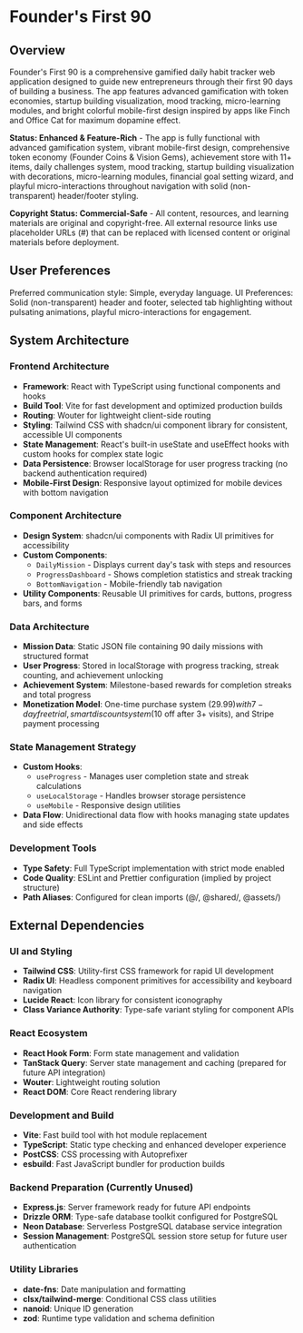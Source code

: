 # Founder's First 90

## Overview

Founder's First 90 is a comprehensive gamified daily habit tracker web application designed to guide new entrepreneurs through their first 90 days of building a business. The app features advanced gamification with token economies, startup building visualization, mood tracking, micro-learning modules, and bright colorful mobile-first design inspired by apps like Finch and Office Cat for maximum dopamine effect.

**Status: Enhanced & Feature-Rich** - The app is fully functional with advanced gamification system, vibrant mobile-first design, comprehensive token economy (Founder Coins & Vision Gems), achievement store with 11+ items, daily challenges system, mood tracking, startup building visualization with decorations, micro-learning modules, financial goal setting wizard, and playful micro-interactions throughout navigation with solid (non-transparent) header/footer styling.

**Copyright Status: Commercial-Safe** - All content, resources, and learning materials are original and copyright-free. All external resource links use placeholder URLs (#) that can be replaced with licensed content or original materials before deployment.

## User Preferences

Preferred communication style: Simple, everyday language.
UI Preferences: Solid (non-transparent) header and footer, selected tab highlighting without pulsating animations, playful micro-interactions for engagement.

## System Architecture

### Frontend Architecture
- **Framework**: React with TypeScript using functional components and hooks
- **Build Tool**: Vite for fast development and optimized production builds
- **Routing**: Wouter for lightweight client-side routing
- **Styling**: Tailwind CSS with shadcn/ui component library for consistent, accessible UI components
- **State Management**: React's built-in useState and useEffect hooks with custom hooks for complex state logic
- **Data Persistence**: Browser localStorage for user progress tracking (no backend authentication required)
- **Mobile-First Design**: Responsive layout optimized for mobile devices with bottom navigation

### Component Architecture
- **Design System**: shadcn/ui components with Radix UI primitives for accessibility
- **Custom Components**: 
  - `DailyMission` - Displays current day's task with steps and resources
  - `ProgressDashboard` - Shows completion statistics and streak tracking
  - `BottomNavigation` - Mobile-friendly tab navigation
- **Utility Components**: Reusable UI primitives for cards, buttons, progress bars, and forms

### Data Architecture
- **Mission Data**: Static JSON file containing 90 daily missions with structured format
- **User Progress**: Stored in localStorage with progress tracking, streak counting, and achievement unlocking
- **Achievement System**: Milestone-based rewards for completion streaks and total progress
- **Monetization Model**: One-time purchase system ($29.99) with 7-day free trial, smart discount system ($10 off after 3+ visits), and Stripe payment processing

### State Management Strategy
- **Custom Hooks**: 
  - `useProgress` - Manages user completion state and streak calculations
  - `useLocalStorage` - Handles browser storage persistence
  - `useMobile` - Responsive design utilities
- **Data Flow**: Unidirectional data flow with hooks managing state updates and side effects

### Development Tools
- **Type Safety**: Full TypeScript implementation with strict mode enabled
- **Code Quality**: ESLint and Prettier configuration (implied by project structure)
- **Path Aliases**: Configured for clean imports (@/, @shared/, @assets/)

## External Dependencies

### UI and Styling
- **Tailwind CSS**: Utility-first CSS framework for rapid UI development
- **Radix UI**: Headless component primitives for accessibility and keyboard navigation
- **Lucide React**: Icon library for consistent iconography
- **Class Variance Authority**: Type-safe variant styling for component APIs

### React Ecosystem
- **React Hook Form**: Form state management and validation
- **TanStack Query**: Server state management and caching (prepared for future API integration)
- **Wouter**: Lightweight routing solution
- **React DOM**: Core React rendering library

### Development and Build
- **Vite**: Fast build tool with hot module replacement
- **TypeScript**: Static type checking and enhanced developer experience
- **PostCSS**: CSS processing with Autoprefixer
- **esbuild**: Fast JavaScript bundler for production builds

### Backend Preparation (Currently Unused)
- **Express.js**: Server framework ready for future API endpoints
- **Drizzle ORM**: Type-safe database toolkit configured for PostgreSQL
- **Neon Database**: Serverless PostgreSQL database service integration
- **Session Management**: PostgreSQL session store setup for future user authentication

### Utility Libraries
- **date-fns**: Date manipulation and formatting
- **clsx/tailwind-merge**: Conditional CSS class utilities
- **nanoid**: Unique ID generation
- **zod**: Runtime type validation and schema definition